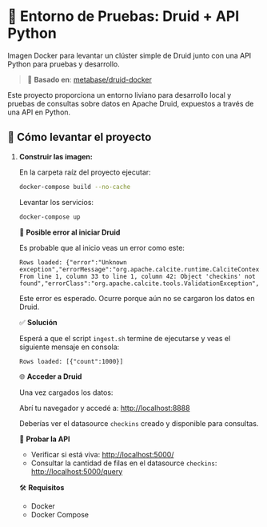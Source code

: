 # 🐳 Entorno de Pruebas: Druid + API Python 

Imagen Docker para levantar un clúster simple de Druid junto con una API Python para pruebas y desarrollo.

> 🧱 **Basado en**: [metabase/druid-docker](https://github.com/metabase/druid-docker)

Este proyecto proporciona un entorno liviano para desarrollo local y pruebas de consultas sobre datos en Apache Druid, expuestos a través de una API en Python.

## 🚀 Cómo levantar el proyecto

1.  **Construir las imagen:**

    En la carpeta raíz del proyecto ejecutar:
    ```bash
    docker-compose build --no-cache
    ```

    Levantar los servicios:

    ```bash
    docker-compose up
    ```

    🐛 **Posible error al iniciar Druid**

    Es probable que al inicio veas un error como este:

    ```
    Rows loaded: {"error":"Unknown exception","errorMessage":"org.apache.calcite.runtime.CalciteContextException: From line 1, column 33 to line 1, column 42: Object 'checkins' not found","errorClass":"org.apache.calcite.tools.ValidationException","host":null}
    ```

    Este error es esperado. Ocurre porque aún no se cargaron los datos en Druid.

    ✅ **Solución**

    Esperá a que el script `ingest.sh` termine de ejecutarse y veas el siguiente mensaje en consola:

    ```
    Rows loaded: [{"count":1000}]
    ```

    🌐 **Acceder a Druid**

    Una vez cargados los datos:

    Abrí tu navegador y accedé a: <http://localhost:8888>

    Deberías ver el datasource `checkins` creado y disponible para consultas.

    📡 **Probar la API**

    * Verificar si está viva: <http://localhost:5000/>
    * Consultar la cantidad de filas en el datasource `checkins`: <http://localhost:5000/query>

    🛠 **Requisitos**

    * Docker
    * Docker Compose
